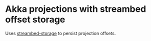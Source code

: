 Akka projections with streambed offset storage
===

Uses [streambed-storage](https://github.com/streambed/streambed-rs/streambed-storage) to persist projection offsets.